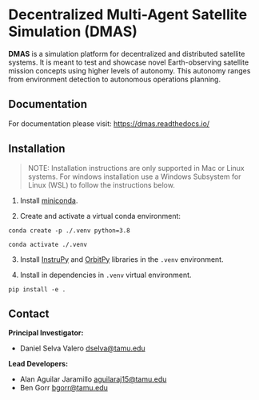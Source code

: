 # Decentralized Multi-Agent Satellite Simulation (DMAS) 

**DMAS** is a simulation platform for decentralized and distributed satellite systems.
It is meant to test and showcase novel Earth-observing satellite mission concepts using higher levels of autonomy. This autonomy ranges from environment detection to autonomous operations planning.

## Documentation
For documentation please visit: https://dmas.readthedocs.io/

## Installation 

> NOTE: Installation instructions are only supported in Mac or Linux systems. For windows installation use a Windows Subsystem for Linux (WSL) to follow the instructions below.

1. Install [miniconda](https://docs.conda.io/en/latest/miniconda.html).

2. Create and activate a virtual conda environment:

```
conda create -p ./.venv python=3.8

conda activate ./.venv
```

3. Install [InstruPy](github.com/EarthObservationSimulator/instrupy) and [OrbitPy](github.com/EarthObservationSimulator/orbitpy) libraries in the `.venv` environment.

4. Install in dependencies in `.venv` virtual environment.
```
pip install -e .
```

## Contact 
**Principal Investigator:** 
- Daniel Selva Valero <dselva@tamu.edu>

**Lead Developers:** 
- Alan Aguilar Jaramillo <aguilaraj15@tamu.edu>
- Ben Gorr <bgorr@tamu.edu>
